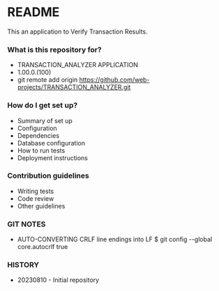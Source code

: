 # README #

This an application to Verify Transaction Results.

### What is this repository for? ###

* TRANSACTION_ANALYZER APPLICATION
* 1.00.0.(100)
* git remote add origin https://github.com/web-projects/TRANSACTION_ANALYZER.git

### How do I get set up? ###

* Summary of set up
* Configuration
* Dependencies
* Database configuration
* How to run tests
* Deployment instructions

### Contribution guidelines ###

* Writing tests
* Code review
* Other guidelines

### GIT NOTES ###

*  AUTO-CONVERTING CRLF line endings into LF
   $ git config --global core.autocrlf true
   
### HISTORY ###

* 20230810 - Initial repository
